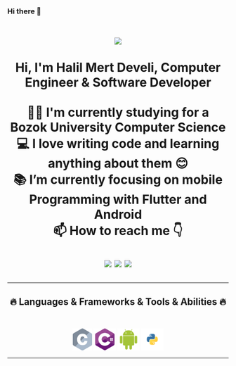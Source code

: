 ### Hi there 👋


<h1 align="center">
  <a href="https://git.io/typing-svg">
    <img src="https://readme-typing-svg.herokuapp.com/?lines=Halil+Mert+Develi+👋;Hey+Welcome+My+Page+%F0%9F%91%8B&center=true&size=30">
    
  </a>
  
<p align="center">
  Hi, I'm Halil Mert Develi, Computer Engineer & Software Developer 
  <br>
  <br>
  👨‍🎓 I'm currently studying for a Bozok University Computer Science  
  <br>
  💻 I love writing code and learning anything about them 😊
  <br>
  📚 I’m currently focusing on mobile Programming with Flutter and Android
  <br>
  📫 How to reach me 👇
</p>
<p align="center"> <a href="https://www.linkedin.com/in/halil-mert-develi-00983a225/"><img src="https://img.shields.io/badge/linkedin-%230077B5.svg?&style=for-the-badge&logo=linkedin&logoColor=white" height=23></a> <a href="mailto:halilmertdeveliii@gmail.com"><img src="https://img.shields.io/badge/Gmail-D14836?style=for-the-badge&logo=gmail&logoColor=white" height=23></a> <a href="http://wa.me//905425192119"><img src="https://img.shields.io/badge/WhatsApp-25D366?style=for-the-badge&logo=whatsapp&logoColor=white" height=23></a> 
<!--   <a href="https://github.com/HalemoGPA/"><img src="https://img.shields.io/badge/GitHub-100000?style=for-the-badge&logo=github&logoColor=white" height=23></a> -->

<hr>
<h2 align="center">🔥 Languages & Frameworks & Tools & Abilities 🔥</h2><br>

  
  
  <p align="center">
  <img title="C" height="50" src="images\c.svg">
  <img title="cSharp" height="50" src="images\cSharp.svg">
  <img title="andorid" height="50" src="images\android.svg">

  <img title="Python" height="50" src="images\python.svg">
<!--   <code><img title="Microsoft Visual Studio" height="25" src="images/visualstudio.png"></code> -->
</p>

<hr>
  
